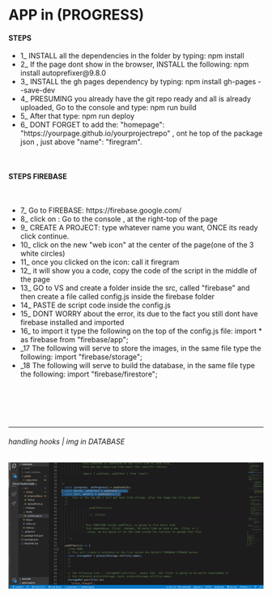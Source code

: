 # APP in (PROGRESS)

#### STEPS

<ul>

<li>1_ INSTALL all the dependencies in the folder by typing: npm install </li>

<li>2_ If the page dont show in the browser, INSTALL the following: npm install autoprefixer@9.8.0</li>
<li>3_ INSTALL the gh pages dependency by typing: npm install gh-pages --save-dev</li>
<li>4_ PRESUMING you already have the git repo ready and all is already uploaded, Go to the console and type: npm run build</li>
<li>5_ After that type: npm run deploy</li>
<li>6_ DONT FORGET to add the:   "homepage": "https://yourpage.github.io/yourprojectrepo"  , ont he top of the package json , just above  "name": "firegram". </li>

 </ul>

<br>

#### STEPS FIREBASE

<br>

<ul>

<li>7_ Go to FIREBASE: https://firebase.google.com/ </li>
<li>8_ click on : Go to the console , at the right-top of the page</li>
<li>9_ CREATE A PROJECT: type whatever name you want, ONCE its ready click continue.</li>
<li>10_ click on the new "web icon" at the center of the page(one  of the 3 white circles)</li>
<li>11_ once you clicked on the icon: call it firegram</li>
<li>12_ it will show you a code, copy the code of the script in the middle of the page</li>
<li>13_ GO to VS and create a folder inside the src, called "firebase" and then create a file called config.js inside the firebase folder</li>
<li>14_ PASTE de script code inside the config.js</li>
<li>15_ DONT WORRY about the error, its due to the fact you still dont have firebase installed and imported</li>
<li>16_ to import it type the following on the top of the config.js file: import * as firebase from "firebase/app";
</li>
<li>_17 The following will serve to store the images, in the same file type the following: import "firebase/storage"; </li>
<li>_18 The following will serve to build the database, in the same file type the following: import "firebase/firestore"; </li>

 </ul>
<!-- ----------------------- -->
<!--       FIREGRAM          -->
<!-- ----------------------- -->

<br>
<br>
<br>
<br>

<hr>

###### handling hooks | img in DATABASE

[<img src="./src/img-readme/DATABASE_firegram_process.gif">](https://youtu.be/7M7biQPpOs0)

<br>
<br>
